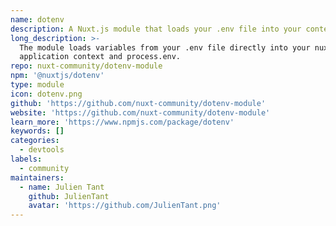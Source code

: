 ```yaml
---
name: dotenv
description: A Nuxt.js module that loads your .env file into your context options
long_description: >-
  The module loads variables from your .env file directly into your nuxt.js
  application context and process.env.
repo: nuxt-community/dotenv-module
npm: '@nuxtjs/dotenv'
type: module
icon: dotenv.png
github: 'https://github.com/nuxt-community/dotenv-module'
website: 'https://github.com/nuxt-community/dotenv-module'
learn_more: 'https://www.npmjs.com/package/dotenv'
keywords: []
categories:
  - devtools
labels:
  - community
maintainers:
  - name: Julien Tant
    github: JulienTant
    avatar: 'https://github.com/JulienTant.png'
---
```

